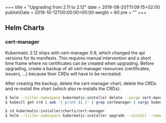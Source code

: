 +++
title = "Upgrading from 2.11 to 2.12"
date = 2019-08-20T11:09:15+02:00
publishDate = 2019-10-12T00:00:00+00:00
weight = 60
pre = "<b></b>"
+++

## Helm Charts

### cert-manager

Kubermatic 2.12 ships with cert-manager 0.9, which changed the api versions for its manifests. This requires
manual intervention and a short time frame where no certificates can be created when upgrading. Before upgrading,
create a backup of all cert-manager resources (certificates, issuers, ...) because their CRDs will have to be
recreated.

After creating the backup, delete the cert-manager chart, delete the CRDs and re-install the chart (which also
re-installs the CRDs):

```bash
$ helm --tiller-namespace kubermatic-installer delete --purge cert-manager
$ kubectl get crd | awk '{ print $1 }' | grep certmanager | xargs kubectl delete crd

$ cd kubermatic-installer/charts/cert-manager
$ helm --tiller-namespace kubermatic-installer upgrade --install --namespace cert-manager --values YOUR_VALUES_YAML_HERE cert-manager .
```
